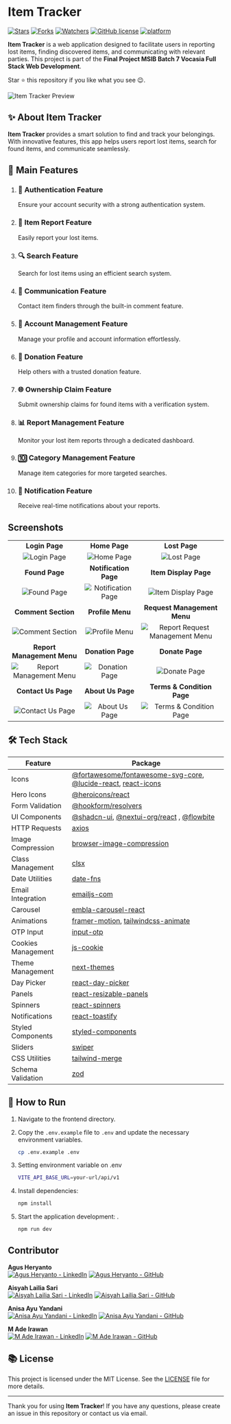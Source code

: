 ﻿# Item Tracker

[![Stars](https://img.shields.io/github/stars/capstone-project-vocasia-group-5/frontend-item-tracker.svg)](https://github.com/capstone-project-vocasia-group-5/frontend-item-tracker/stargazers)
[![Forks](https://img.shields.io/github/forks/capstone-project-vocasia-group-5/frontend-item-tracker.svg)](https://github.com/capstone-project-vocasia-group-5/frontend-item-tracker/network/members)
[![Watchers](https://img.shields.io/github/watchers/capstone-project-vocasia-group-5/frontend-item-tracker.svg)](https://github.com/capstone-project-vocasia-group-5/frontend-item-tracker/watchers)
[![GitHub license](https://img.shields.io/badge/License-MIT-blue.svg)](https://github.com/capstone-project-vocasia-group-5/frontend-item-tracker/blob/main/LICENSE)
[![platform](https://img.shields.io/badge/platform-MERN-blue.svg)](https://mern.io/)

**Item Tracker** is a web application designed to facilitate users in reporting lost items, finding discovered items, and communicating with relevant parties. This project is part of the **Final Project MSIB Batch 7 Vocasia Full Stack Web Development**.

Star ⭐ this repository if you like what you see 😉.

![Item Tracker Preview](https://res.cloudinary.com/dukylmpmy/image/upload/v1734450034/image_38_ih6hml.png)

## ✨ About Item Tracker

**Item Tracker** provides a smart solution to find and track your belongings. With innovative features, this app helps users report lost items, search for found items, and communicate seamlessly.

## 🏦 Main Features

1. ### 🔐 Authentication Feature

   Ensure your account security with a strong authentication system.

2. ### 📃 Item Report Feature

   Easily report your lost items.

3. ### 🔍 Search Feature

   Search for lost items using an efficient search system.

4. ### 💬 Communication Feature

   Contact item finders through the built-in comment feature.

5. ### 🔧 Account Management Feature

   Manage your profile and account information effortlessly.

6. ### 🙌 Donation Feature

   Help others with a trusted donation feature.

7. ### 🌐 Ownership Claim Feature

   Submit ownership claims for found items with a verification system.

8. ### 📊 Report Management Feature

   Monitor your lost item reports through a dedicated dashboard.

9. ### 🔟 Category Management Feature

   Manage item categories for more targeted searches.

10. ### 🔔 Notification Feature
    Receive real-time notifications about your reports.

## Screenshots

|                                                                                                              |                                                                                                         |                                                                                                                      |
| :----------------------------------------------------------------------------------------------------------: | :-----------------------------------------------------------------------------------------------------: | :------------------------------------------------------------------------------------------------------------------: |
|                                                **Login Page**                                                |                                              **Home Page**                                              |                                                    **Lost Page**                                                     |
|       ![Login Page](https://res.cloudinary.com/dukylmpmy/image/upload/v1734450030/image_41_uuer6h.png)       |     ![Home Page](https://res.cloudinary.com/dukylmpmy/image/upload/v1734450034/image_38_ih6hml.png)     |           ![Lost Page](https://res.cloudinary.com/dukylmpmy/image/upload/v1734450027/image_45_ij7igw.png)            |
|                                                **Found Page**                                                |                                          **Notification Page**                                          |                                                **Item Display Page**                                                 |
|       ![Found Page](https://res.cloudinary.com/dukylmpmy/image/upload/v1734450026/image_46_djxstd.png)       | ![Notification Page](https://res.cloudinary.com/dukylmpmy/image/upload/v1734450025/image_47_luccqv.png) |       ![Item Display Page](https://res.cloudinary.com/dukylmpmy/image/upload/v1734450016/image_57_dvoaf4.png)        |
|                                             **Comment Section**                                              |                                            **Profile Menu**                                             |                                             **Request Management Menu**                                              |
|    ![Comment Section](https://res.cloudinary.com/dukylmpmy/image/upload/v1734450015/image_58_q3px0z.png)     |   ![Profile Menu](https://res.cloudinary.com/dukylmpmy/image/upload/v1734450023/image_48_njj4ma.png)    | ![Report Request Management Menu](https://res.cloudinary.com/dukylmpmy/image/upload/v1734450022/image_49_b6tcvj.png) |
|                                          **Report Management Menu**                                          |                                            **Donation Page**                                            |                                                   **Donate Page**                                                    |
| ![Report Management Menu](https://res.cloudinary.com/dukylmpmy/image/upload/v1734450022/image_50_bjdnan.png) |   ![Donation Page](https://res.cloudinary.com/dukylmpmy/image/upload/v1734450021/image_52_dvumai.png)   |          ![Donate Page](https://res.cloudinary.com/dukylmpmy/image/upload/v1734450021/image_51_jzaaqn.png)           |
|                                             **Contact Us Page**                                              |                                            **About Us Page**                                            |                                              **Terms & Condition Page**                                              |
|    ![Contact Us Page](https://res.cloudinary.com/dukylmpmy/image/upload/v1734450018/image_54_uqccpa.png)     |   ![About Us Page](https://res.cloudinary.com/dukylmpmy/image/upload/v1734450020/image_53_dsorjr.png)   |     ![Terms & Condition Page](https://res.cloudinary.com/dukylmpmy/image/upload/v1734450017/image_55_wys7oa.png)     |

## 🛠️ Tech Stack

| Feature            | Package                                                                                                                                                       |
| ------------------ | ------------------------------------------------------------------------------------------------------------------------------------------------------------- |
| Icons              | [@fortawesome/fontawesome-svg-core](https://fontawesome.com), [@lucide-react](https://lucide.dev/), [react-icons](https://react-icons.github.io/react-icons/) |
| Hero Icons         | [@heroicons/react](https://heroicons.dev/)                                                                                                                    |
| Form Validation    | [@hookform/resolvers](https://react-hook-form.com/)                                                                                                           |
| UI Components      | [@shadcn-ui](https://ui.shadcn.com/), [@nextui-org/react](https://nextui.org/) , [@flowbite](https://flowbite.com/)                                           |
| HTTP Requests      | [axios](https://axios-http.com)                                                                                                                               |
| Image Compression  | [browser-image-compression](https://www.npmjs.com/package/browser-image-compression)                                                                          |
| Class Management   | [clsx](https://www.npmjs.com/package/clsx)                                                                                                                    |
| Date Utilities     | [date-fns](https://date-fns.org/)                                                                                                                             |
| Email Integration  | [emailjs-com](https://www.emailjs.com/)                                                                                                                       |
| Carousel           | [embla-carousel-react](https://www.embla-carousel.com/)                                                                                                       |
| Animations         | [framer-motion](https://www.framer.com/motion/), [tailwindcss-animate](https://www.npmjs.com/package/tailwindcss-animate)                                     |
| OTP Input          | [input-otp](https://www.npmjs.com/package/input-otp)                                                                                                          |
| Cookies Management | [js-cookie](https://www.npmjs.com/package/js-cookie)                                                                                                          |
| Theme Management   | [next-themes](https://www.npmjs.com/package/next-themes)                                                                                                      |
| Day Picker         | [react-day-picker](https://react-day-picker.js.org/)                                                                                                          |
| Panels             | [react-resizable-panels](https://www.npmjs.com/package/react-resizable-panels)                                                                                |
| Spinners           | [react-spinners](https://www.npmjs.com/package/react-spinners)                                                                                                |
| Notifications      | [react-toastify](https://fkhadra.github.io/react-toastify/)                                                                                                   |
| Styled Components  | [styled-components](https://styled-components.com/)                                                                                                           |
| Sliders            | [swiper](https://swiperjs.com/)                                                                                                                               |
| CSS Utilities      | [tailwind-merge](https://www.npmjs.com/package/tailwind-merge)                                                                                                |
| Schema Validation  | [zod](https://zod.dev/)                                                                                                                                       |

## 🚀 How to Run

1. Navigate to the frontend directory.
2. Copy the `.env.example` file to `.env` and update the necessary environment variables.

   ```bash
   cp .env.example .env
   ```

3. Setting environment variable on .env

   ```bash
   VITE_API_BASE_URL=your-url/api/v1
   ```

4. Install dependencies:
   ```bash
   npm install
   ```
5. Start the application development: .
   ```bash
   npm run dev
   ```

## Contributor

**Agus Heryanto**
<br>
[![Agus Heryanto - LinkedIn](https://img.shields.io/badge/Agus_Heryanto-blue?logo=linkedin)](https://www.linkedin.com/in/agus-heryanto-b34561284/)
[![Agus Heryanto - GitHub](https://img.shields.io/badge/Agus_Heryanto-black?logo=github)](https://github.com/agusheryanto182)

**Aisyah Lailia Sari**
<br>
[![Aisyah Lailia Sari - LinkedIn](https://img.shields.io/badge/Aisyah_Lailia_Sari-blue?logo=linkedin)](https://www.linkedin.com/in/aisyahlailia/)
[![Aisyah Lailia Sari - GitHub](https://img.shields.io/badge/Aisyah_Lailia_Sari-black?logo=github)](https://github.com/aisyahbelajar)

**Anisa Ayu Yandani**
<br>
[![Anisa Ayu Yandani - LinkedIn](https://img.shields.io/badge/Anisa_Ayu_Yandani-blue?logo=linkedin)](https://www.linkedin.com/in/anisa-ayu-yandani-79334b263/)
[![Anisa Ayu Yandani - GitHub](https://img.shields.io/badge/Anisa_Ayu_Yandani-black?logo=github)](https://github.com/NisaayU)

**M Ade Irawan**
<br>
[![M Ade Irawan - LinkedIn](https://img.shields.io/badge/M_Ade_Irawan-blue?logo=linkedin)](https://www.linkedin.com/in/adeirawann/)
[![M Ade Irawan - GitHub](https://img.shields.io/badge/M_Ade_Irawan-black?logo=github)](https://github.com/adeirawan18)

## 📚 License

This project is licensed under the MIT License. See the [LICENSE](LICENSE) file for more details.

---

Thank you for using **Item Tracker**! If you have any questions, please create an issue in this repository or contact us via email.

